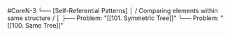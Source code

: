 #CoreN-3
└── [Self-Referential Patterns]
    │   / Comparing elements within same structure /
    │
    ├── Problem: "[[101. Symmetric Tree]]"
    └── Problem: "[[100. Same Tree]]"